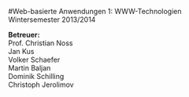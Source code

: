 #Web-basierte Anwendungen 1: WWW-Technologien  
Wintersemester 2013/2014 

**Betreuer:**  
Prof. Christian Noss  
Jan Kus  
Volker Schaefer  
Martin Baljan  
Dominik Schilling  
Christoph Jerolimov  
